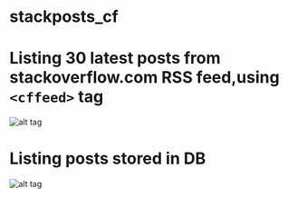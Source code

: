# stackposts_cf
# Listing 30 latest posts from stackoverflow.com RSS feed,using `<cffeed>` tag
![alt tag](http://oi63.tinypic.com/15rijja.jpg)

# Listing posts stored in DB
![alt tag](http://oi68.tinypic.com/1945s7.jpg)
